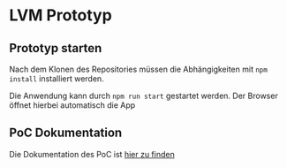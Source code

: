 # LVM Prototyp

## Prototyp starten

Nach dem Klonen des Repositories müssen die Abhängigkeiten mit `npm install` installiert werden.

Die Anwendung kann durch `npm run start` gestartet werden. Der Browser öffnet hierbei automatisch die App

## PoC Dokumentation

Die Dokumentation des PoC ist [hier zu finden](docs/readme.md)
